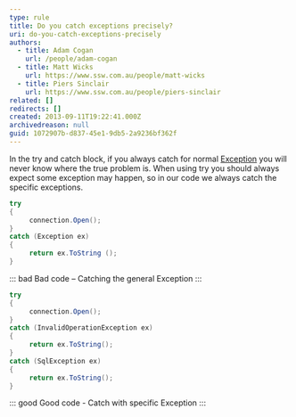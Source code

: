 ```yaml
---
type: rule
title: Do you catch exceptions precisely?
uri: do-you-catch-exceptions-precisely
authors:
  - title: Adam Cogan
    url: /people/adam-cogan
  - title: Matt Wicks
    url: https://www.ssw.com.au/people/matt-wicks
  - title: Piers Sinclair
    url: https://www.ssw.com.au/people/piers-sinclair
related: []
redirects: []
created: 2013-09-11T19:22:41.000Z
archivedreason: null
guid: 1072907b-d837-45e1-9db5-2a9236bf362f
---
```


In the try and catch block, if you always catch for normal [Exception](https://docs.microsoft.com/en-us/dotnet/api/system.exception?redirectedfrom=MSDN&view=net-5.0) you will never know where the true problem is. When using try you should always expect some exception may happen, so in our code we always catch the specific exceptions.

<!--endintro-->

```cs
try 
{ 
     connection.Open();
}
catch (Exception ex) 
{ 
     return ex.ToString ();
}
```
::: bad
Bad code – Catching the general Exception
:::

```cs
try 
{ 
     connection.Open(); 
}
catch (InvalidOperationException ex) 
{ 
     return ex.ToString(); 
}
catch (SqlException ex) 
{ 
     return ex.ToString(); 
}
```
::: good
Good code - Catch with specific Exception
:::

